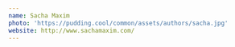 ```yaml
---
name: Sacha Maxim
photo: 'https://pudding.cool/common/assets/authors/sacha.jpg'
website: http://www.sachamaxim.com/
---
```

